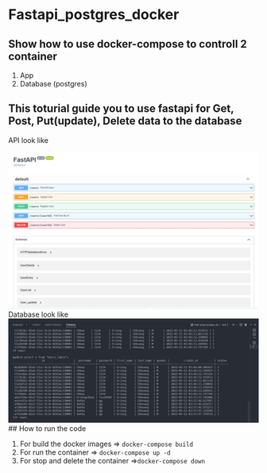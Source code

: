 # Fastapi_postgres_docker
## Show how to use docker-compose to controll 2 container
1. App
2. Database (postgres)

## This toturial guide you to use fastapi for Get, Post, Put(update), Delete data to the database
<!-- ![api](https://github.com/Sriengchhun/Fastapi_postgres_docker/blob/main/Picture/Fasteapi.JPG) 
![api](https://github.com/Sriengchhun/Fastapi_postgres_docker/blob/main/Picture/data-in-database.png) -->
API look like

<img src="https://github.com/Sriengchhun/Fastapi_postgres_docker/blob/main/Picture/Fasteapi.JPG" width="600" />
Database look like

<img src="https://github.com/Sriengchhun/Fastapi_postgres_docker/blob/main/Picture/data-in-database.png" width="600" />
## How to run the code

1. For build the docker images => `docker-compose build` 
2. For run the container => `docker-compose up -d`
3. For stop and delete the container =>`docker-compose down`
